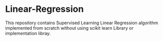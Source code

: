 # Linear-Regression
This repository contains Supervised Learning Linear Regression algorithm implemented from scratch without using scikit learn Library or implementation libray.
